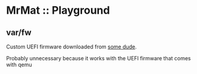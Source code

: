 # MrMat :: Playground

## var/fw

Custom UEFI firmware downloaded from [some dude](https://gist.github.com/theboreddev/5f79f86a0f163e4a1f9df919da5eea20#file-qemu_efi-cb438b9-edk2-stable202011-with-extra-resolutions-tar-gz). 

Probably unnecessary because it works with the UEFI firmware that comes with qemu
